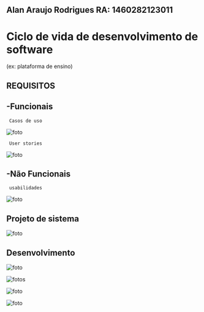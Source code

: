 ## Alan Araujo Rodrigues RA: 1460282123011

# Ciclo de vida de desenvolvimento de software 
(ex: plataforma de ensino)

## REQUISITOS

   ## -Funcionais
    
     Casos de uso

![foto](https://github.com/alantrs/Bertoti/blob/6268d0347b98a60f70be64f4056fdd81f89a0d3f/engenharia%20de%20software/engenharia%20de%20software/funcionais.png)

     User stories 
 
![foto](https://github.com/alantrs/Bertoti/blob/a8c788f56933786f70b1b771357e2ceca4a5fece/engenharia%20de%20software/engenharia%20de%20software/Cards%20(2).png)

     
   ## -Não Funcionais
    
     usabilidades 

![foto](https://github.com/alantrs/Bertoti/blob/a980a6af556864a960c36d5d1bb3c21b7f0b0971/engenharia%20de%20software/engenharia%20de%20software/N%C3%A3o%20funcionais.jpeg)


## Projeto de sistema

![foto](https://github.com/alantrs/Bertoti/blob/a402c0826d0851aae412e6fb62093151dca76e77/engenharia%20de%20software/engenharia%20de%20software/Projeto%20de%20sistema.png)

## Desenvolvimento

![foto](https://github.com/alantrs/Bertoti/blob/903322fd95517c9d5d3c8e247cad54438e064d07/engenharia%20de%20software/engenharia%20de%20software/imagens/plataformadeensino.png)


![fotos](https://github.com/alantrs/Bertoti/blob/9b62f0b9449b1cb7de7fc5e03120ec2c4981099c/engenharia%20de%20software/engenharia%20de%20software/imagens/disciplinacodigo.png)

![foto](https://github.com/alantrs/Bertoti/blob/dbe9ad715c20d062cf8a02fef1a9ee90dbacf839/engenharia%20de%20software/engenharia%20de%20software/imagens/aluno.png)

![foto](https://github.com/alantrs/Bertoti/blob/ae3f3903b2b2e8e94e15292d05bf23026640ebad/engenharia%20de%20software/engenharia%20de%20software/imagens/professor1.png)

